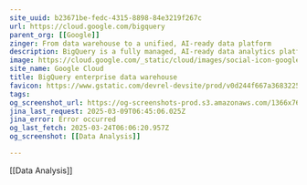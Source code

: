 ```yaml
---
site_uuid: b23671be-fedc-4315-8898-84e3219f267c
url: https://cloud.google.com/bigquery
parent_org: [[Google]]
zinger: From data warehouse to a unified, AI-ready data platform
description: BigQuery is a fully managed, AI-ready data analytics platform that helps you maximize value from your data and is designed to be multi-engine, multi-format, and multi-cloud.
image: https://cloud.google.com/_static/cloud/images/social-icon-google-cloud-1200-630.png
site_name: Google Cloud
title: BigQuery enterprise data warehouse
favicon: https://www.gstatic.com/devrel-devsite/prod/v0d244f667a3683225cca86d0ecf9b9b81b1e734e55a030bdcd3f3094b835c987/cloud/images/favicons/onecloud/favicon.ico
tags: 
og_screenshot_url: https://og-screenshots-prod.s3.amazonaws.com/1366x768/80/false/2d032dc582689e8c0ecea7fc7bfa31899935ccda141d15f853627492ec5e02ab.jpeg
jina_last_request: 2025-03-09T06:45:06.025Z
jina_error: Error occurred
og_last_fetch: 2025-03-24T06:06:20.957Z
og_screenshot: [[Data Analysis]]

---
```

[[Data Analysis]]
